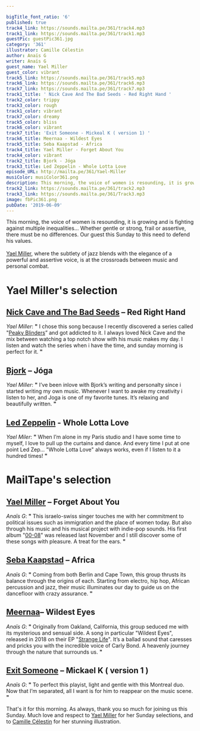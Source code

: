 ```yaml
---

bigTitle_font_ratio: '6'
published: true
track4_link: https://sounds.mailta.pe/361/track4.mp3
track1_link: https://sounds.mailta.pe/361/track1.mp3
guestPic: guestPic361.jpg
category: '361'
illustrator: Camille Célestin
author: Anaïs G
writer: Anaïs G
guest_name: Yael Miller
guest_color: vibrant
track5_link: https://sounds.mailta.pe/361/track5.mp3
track6_link: https://sounds.mailta.pe/361/track6.mp3
track7_link: https://sounds.mailta.pe/361/track7.mp3
track1_title: ' Nick Cave And The Bad Seeds - Red Right Hand '
track2_color: trippy
track3_color: rough
track1_color: vibrant
track7_color: dreamy
track5_color: bliss
track6_color: vibrant
track7_title: 'Exit Someone - Mickeal K ( version 1) '
track6_title: Meernaa - Wildest Eyes
track5_title: Seba Kaapstad - Africa
track4_title: Yael Miller - Forget About You
track4_color: vibrant
track2_title: Bjork - Jóga
track3_title: Led Zeppelin - Whole Lotta Love
episode_URL: http://mailta.pe/361/Yael-Miller
musiColor: musiColor361.png
description: This morning, the voice of women is resounding, it is growing and is fighting against multiple inequalities... Whether gentle or strong, frail or assertive, there must be no differences. Our guest this Sunday to this need to defend his values.
track2_link: https://sounds.mailta.pe/361/track2.mp3
track3_link: https://sounds.mailta.pe/361/Track3.mp3
image: fbPic361.png
pubDate: '2019-06-09'
---
```


 This morning, the voice of women is resounding, it is growing and is fighting against multiple inequalities... Whether gentle or strong, frail or assertive, there must be no differences. Our guest this Sunday to this need to defend his values.
<br><br>
[Yael Miller](http://yaelmillermusic.com/home), where the subtlety of jazz blends with the elegance of a powerful and assertive voice, is at the crossroads between music and personal combat.




# Yael Miller's selection

## [Nick Cave and The Bad Seeds](https://www.nickcave.com/)  – Red Right Hand
_Yael Miller_: **"** I chose this song because I recently discovered a series called "[Peaky Blinders](https://fr.wikipedia.org/wiki/Peaky_Blinders_(s%C3%A9rie_t%C3%A9l%C3%A9vis%C3%A9e))” and got addicted to it. I always loved Nick Cave and the mix between watching a top notch show with his music makes my day. I listen and watch the series when i have the time, and sunday morning is perfect for it. **"** 


## [Bjork](https://www.bjork.fr/) – Jóga
_Yael Miller_: **"** I’ve been inlove with Bjork’s writing and personalty since i started writing my own music. Whenever I want to awake my creativity i listen to her, and Joga is one of my favorite tunes. It’s relaxing and beautifully written. **"** 

## [Led Zeppelin](https://fr.wikipedia.org/wiki/Led_Zeppelin) - Whole Lotta Love
_Yael Miler_: **"** When I’m alone in my Paris studio and I have some time to myself, I love to pull up the curtains and dance. And every time I put at one point Led Zep… "Whole Lotta Love" always works, even if I listen to it a hundred times! **"** 


# MailTape's selection

## [Yael Miller](https://www.facebook.com/yaelmillerpage/) – Forget About You 
_Anaïs G_: **"** This israelo-swiss singer touches me with her commitment to political issues such as immigration and the place of women today. But also through his music and his musical project with indie-pop sounds. His first album "[00-08](https://soundcloud.com/yaelmillermusic/sets/00-08a)" was released last November and I still discover some of these songs with pleasure. A treat for the ears. **"** 

## [Seba Kaapstad](http://www.kaapstad-music.com/) – Africa
_Anaïs G_: **"** Coming from both Berlin and Cape Town, this group thrusts its balance through the origins of each. Starting from electro, hip hop, African percussion and jazz, their music illuminates our day to guide us on the dancefloor with crazy assurance. **"** 

## [Meernaa](http://www.meernaa.com/#home)– Wildest Eyes
_Anaïs G_: **"** Originally from Oakland, California, this group seduced me with its mysterious and sensual side. A song in particular "Wildest Eyes", released in 2018 on their EP "[Strange Life](https://meernaa.bandcamp.com/album/strange-life-ep)". It’s a ballad sound that caresses and pricks you with the incredible voice of Carly Bond. A heavenly journey through the nature that surrounds us. **"** 

## [Exit Someone](https://exitsomeone.bandcamp.com/) – Mickael K ( version 1 )
_Anaïs G_: **"** To perfect this playist, light and gentle with this Montreal duo. Now that I’m separated, all I want is for him to reappear on the music scene. **"** 


 That's it for this morning. As always, thank you so much for joining us this Sunday. Much love and respect to [Yael Miller](https://soundcloud.com/yaelmillermusic) for her Sunday selections, and to [Camille Célestin](https://www.instagram.com/bravocamo/) for her stunning illustration.
